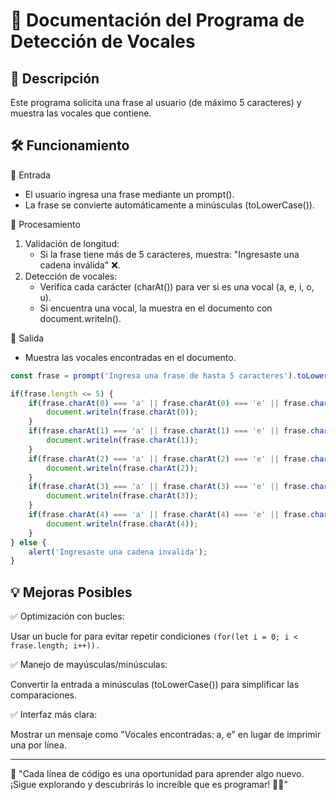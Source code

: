 # 📝 Documentación del Programa de Detección de Vocales
## 📌 Descripción
Este programa solicita una frase al usuario (de máximo 5 caracteres) y muestra las vocales que contiene.

## 🛠️ Funcionamiento
🔹 Entrada
- El usuario ingresa una frase mediante un prompt().
- La frase se convierte automáticamente a minúsculas (toLowerCase()).

🔹 Procesamiento
 1. Validación de longitud: 
     - Si la frase tiene más de 5 caracteres, muestra: "Ingresaste una cadena inválida" ❌.
 2. Detección de vocales:
     - Verifica cada carácter (charAt()) para ver si es una vocal (a, e, i, o, u).
     - Si encuentra una vocal, la muestra en el documento con document.writeln().

🔹 Salida
- Muestra las vocales encontradas en el documento.

```javascript
const frase = prompt('Ingresa una frase de hasta 5 caracteres').toLowerCase();

if(frase.length <= 5) {
    if(frase.charAt(0) === 'a' || frase.charAt(0) === 'e' || frase.charAt(0) === 'i' || frase.charAt(0) === 'o' || frase.charAt(0) === 'u') {
        document.writeln(frase.charAt(0));
    }
    if(frase.charAt(1) === 'a' || frase.charAt(1) === 'e' || frase.charAt(1) === 'i' || frase.charAt(1) === 'o' || frase.charAt(1) === 'u') {
        document.writeln(frase.charAt(1));
    }
    if(frase.charAt(2) === 'a' || frase.charAt(2) === 'e' || frase.charAt(2) === 'i' || frase.charAt(2) === 'o' || frase.charAt(2) === 'u') {
        document.writeln(frase.charAt(2));
    }
    if(frase.charAt(3) === 'a' || frase.charAt(3) === 'e' || frase.charAt(3) === 'i' || frase.charAt(3) === 'o' || frase.charAt(3) === 'u') {
        document.writeln(frase.charAt(3));
    }
    if(frase.charAt(4) === 'a' || frase.charAt(4) === 'e' || frase.charAt(4) === 'i' || frase.charAt(4) === 'o' || frase.charAt(4) === 'u') {
        document.writeln(frase.charAt(4));
    }
} else {
    alert('Ingresaste una cadena invalida');
}
```
## 💡 Mejoras Posibles
✅ Optimización con bucles:

Usar un bucle for para evitar repetir condiciones `(for(let i = 0; i < frase.length; i++)).`

✅ Manejo de mayúsculas/minúsculas:

Convertir la entrada a minúsculas (toLowerCase()) para simplificar las comparaciones.

✅ Interfaz más clara:

Mostrar un mensaje como "Vocales encontradas: a, e" en lugar de imprimir una por línea.

---

🌟 "Cada línea de código es una oportunidad para aprender algo nuevo. ¡Sigue explorando y descubrirás lo increíble que es programar! 🚀💡"